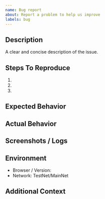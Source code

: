 ```yaml
---
name: Bug report
about: Report a problem to help us improve
labels: bug
---
```


## Description
A clear and concise description of the issue.

## Steps To Reproduce
1. 
2. 
3. 

## Expected Behavior

## Actual Behavior

## Screenshots / Logs

## Environment
- Browser / Version:
- Network: TestNet/MainNet

## Additional Context
